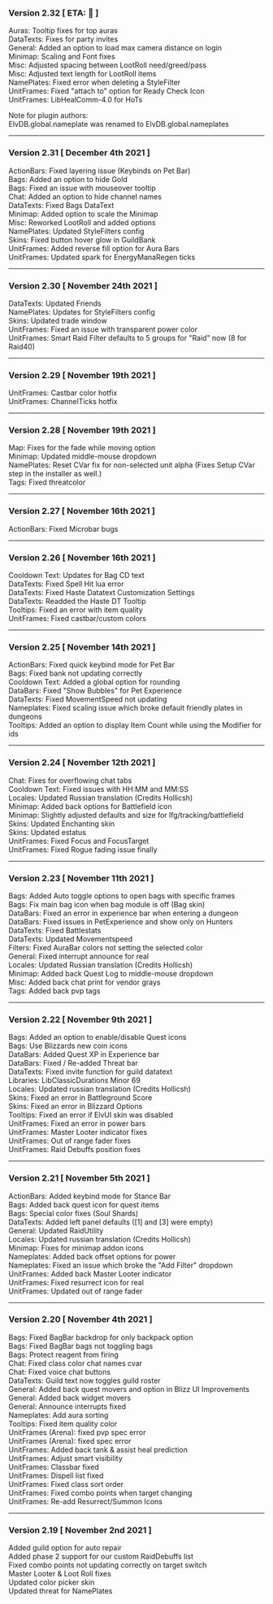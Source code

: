 ### Version 2.32 [ ETA: 🍨 ]

Auras: Tooltip fixes for top auras  
DataTexts: Fixes for party invites  
General: Added an option to load max camera distance on login  
Minimap: Scaling and Font fixes  
Misc: Adjusted spacing between LootRoll need/greed/pass  
Misc: Adjusted text length for LootRoll items  
NamePlates: Fixed error when deleting a StyleFilter  
UnitFrames: Fixed "attach to" option for Ready Check Icon  
UnitFrames: LibHealComm-4.0 for HoTs  

Note for plugin authors:  
ElvDB.global.nameplate was renamed to ElvDB.global.nameplates  

___
### Version 2.31 [ December 4th 2021 ]

ActionBars: Fixed layering issue (Keybinds on Pet Bar)  
Bags: Added an option to hide Gold  
Bags: Fixed an issue with mouseover tooltip  
Chat: Added an option to hide channel names  
DataTexts: Fixed Bags DataText  
Minimap: Added option to scale the Minimap  
Misc: Reworked LootRoll and added options  
NamePlates: Updated StyleFilters config  
Skins: Fixed button hover glow in GuildBank  
UnitFrames: Added reverse fill option for Aura Bars  
UnitFrames: Updated spark for EnergyManaRegen ticks  

___
### Version 2.30 [ November 24th 2021 ]

DataTexts: Updated Friends  
NamePlates: Updates for StyleFilters config  
Skins: Updated trade window  
UnitFrames: Fixed an issue with transparent power color  
UnitFrames: Smart Raid Filter defaults to 5 groups for "Raid" now (8 for Raid40)  

___
### Version 2.29 [ November 19th 2021 ]

UnitFrames: Castbar color hotfix  
UnitFrames: ChannelTicks hotfix  

___
### Version 2.28 [ November 19th 2021 ]

Map: Fixes for the fade while moving option  
Minimap: Updated middle-mouse dropdown  
NamePlates: Reset CVar fix for non-selected unit alpha (Fixes Setup CVar step in the installer as well.)  
Tags: Fixed threatcolor  

___
### Version 2.27 [ November 16th 2021 ]

ActionBars: Fixed Microbar bugs  

___
### Version 2.26 [ November 16th 2021 ]

Cooldown Text: Updates for Bag CD text  
DataTexts: Fixed Spell Hit lua error  
DataTexts: Fixed Haste Datatext Customization Settings  
DataTexts: Readded the Haste DT Tooltip  
Tooltips: Fixed an error with item quality  
UnitFrames: Fixed castbar/custom colors  

___
### Version 2.25 [ November 14th 2021 ]

ActionBars: Fixed quick keybind mode for Pet Bar  
Bags: Fixed bank not updating correctly  
Cooldown Text: Added a global option for rounding  
DataBars: Fixed "Show Bubbles" for Pet Experience  
DataTexts: Fixed MovementSpeed not updating  
Nameplates: Fixed scaling issue which broke default friendly plates in dungeons  
Tooltips: Added an option to display Item Count while using the Modifier for ids  

___
### Version 2.24 [ November 12th 2021 ]

Chat: Fixes for overflowing chat tabs  
Cooldown Text: Fixed issues with HH:MM and MM:SS  
Locales: Updated Russian translation (Credits Hollicsh)  
Minimap: Added back options for Battlefield icon  
Minimap: Slightly adjusted defaults and size for lfg/tracking/battlefield  
Skins: Updated Enchanting skin  
Skins: Updated estatus  
UnitFrames: Fixed Focus and FocusTarget  
UnitFrames: Fixed Rogue fading issue finally  

___
### Version 2.23 [ November 11th 2021 ]

Bags: Added Auto toggle options to open bags with specific frames  
Bags: Fix main bag icon when bag module is off (Bag skin)  
DataBars: Fixed an error in experience bar when entering a dungeon  
DataBars: Fixed issues in PetExperience and show only on Hunters  
DataTexts: Fixed Battlestats  
DataTexts: Updated Movementspeed  
Filters: Fixed AuraBar colors not setting the selected color  
General: Fixed interrupt announce for real  
Locales: Updated Russian translation (Credits Hollicsh)  
Minimap: Added back Quest Log to middle-mouse dropdown  
Misc: Added back chat print for vendor grays  
Tags: Added back pvp tags  

___
### Version 2.22 [ November 9th 2021 ]

Bags: Added an option to enable/disable Quest icons  
Bags: Use Blizzards new coin icons  
DataBars: Added Quest XP in Experience bar  
DataBars: Fixed / Re-added Threat bar  
DataTexts: Fixed invite function for guild datatext  
Libraries: LibClassicDurations Minor 69  
Locales: Updated russian translation (Credits Hollicsh)  
Skins: Fixed an error in Battleground Score  
Skins: Fixed an error in Blizzard Options  
Tooltips: Fixed an error if ElvUI skin was disabled  
UnitFrames: Fixed an error in power bars  
UnitFrames: Master Looter indicator fixes  
UnitFrames: Out of range fader fixes  
UnitFrames: Raid Debuffs position fixes  

___
### Version 2.21 [ November 5th 2021 ]

ActionBars: Added keybind mode for Stance Bar  
Bags: Added back quest icon for quest items  
Bags: Special color fixes (Soul Shards)  
DataTexts: Added left panel defaults ([1] and [3] were empty)  
General: Updated RaidUtility  
Locales: Updated russian translation (Credits Hollicsh)  
Minimap: Fixes for minimap addon icons  
Nameplates: Added back offset options for power  
Nameplates: Fixed an issue which broke the "Add Filter" dropdown  
UnitFrames: Added back Master Looter indicator  
UnitFrames: Fixed resurrect icon for real  
UnitFrames: Updated out of range fader  

___
### Version 2.20 [ November 4th 2021 ]

Bags: Fixed BagBar backdrop for only backpack option  
Bags: Fixed BagBar bags not toggling bags  
Bags: Protect reagent from firing  
Chat: Fixed class color chat names cvar  
Chat: Fixed voice chat buttons  
DataTexts: Guild text now toggles guild roster  
General: Added back quest movers and option in Blizz UI Improvements  
General: Added back widget movers  
General: Announce interrupts fixed  
Nameplates: Add aura sorting  
Tooltips: Fixed item quality color  
UnitFrames (Arena): fixed pvp spec error  
UnitFrames (Arena): fixed spec error  
UnitFrames: Added back tank & assist heal prediction  
UnitFrames: Adjust smart visibility  
UnitFrames: Classbar fixed  
UnitFrames: Dispell list fixed  
UnitFrames: Fixed class sort order  
UnitFrames: Fixed combo points when target changing  
UnitFrames: Re-add Resurrect/Summon Icons  

___
### Version 2.19 [ November 2nd 2021 ]

Added guild option for auto repair  
Added phase 2 support for our custom RaidDebuffs list  
Fixed combo points not updating correctly on target switch  
Master Looter & Loot Roll fixes  
Updated color picker skin  
Updated threat for NamePlates  